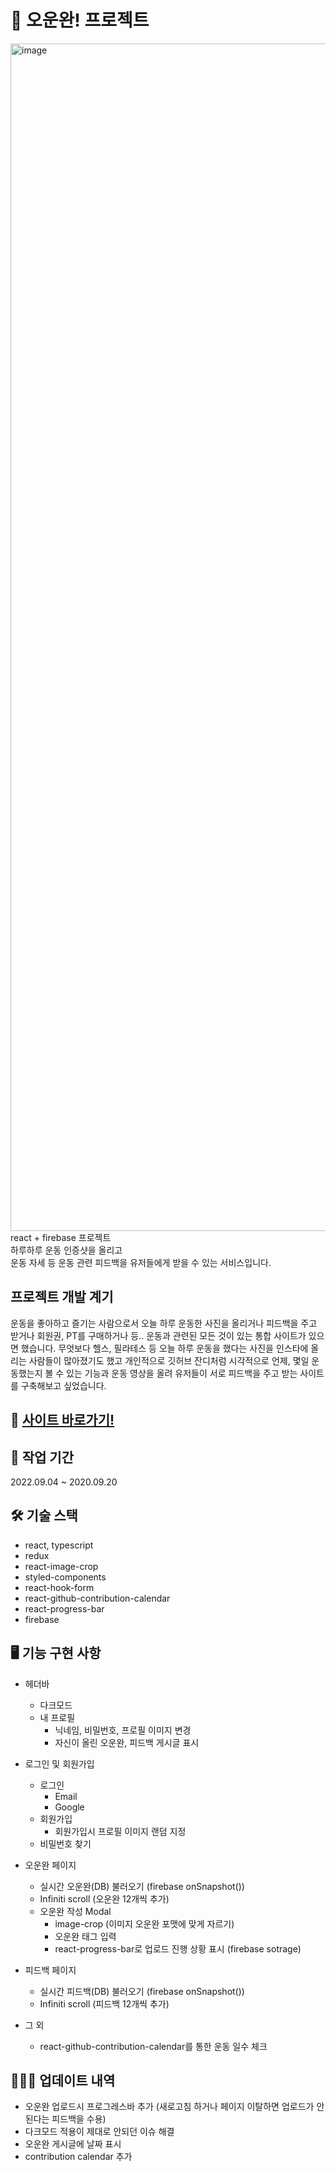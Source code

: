 # 💪 오운완! 프로젝트

<img width="1900" alt="image" src="https://user-images.githubusercontent.com/77488652/197386991-987b4b4d-47b2-4980-ada5-6840f4c32918.png">
react + firebase 프로젝트 <br>
하루하루 운동 인증샷을 올리고 <br>
운동 자세 등 운동 관련 피드백을 유저들에게 받을 수 있는 서비스입니다. <br>

## 프로젝트 개발 계기

운동을 좋아하고 즐기는 사람으로서 오늘 하루 운동한 사진을 올리거나 피드백을 주고 받거나 회원권, PT를 구매하거나 등.. 운동과 관련된 모든 것이 있는 통합 사이트가 있으면 했습니다.
무엇보다 헬스, 필라테스 등 오늘 하루 운동을 했다는 사진을 인스타에 올리는 사람들이 많아졌기도 했고 개인적으로 깃허브 잔디처럼 시각적으로 언제, 몇일 운동했는지 볼 수 있는 기능과 운동 영상을 올려 유저들이 서로 피드백을 주고 받는 사이트를 구축해보고 싶었습니다.

## 🔗 [사이트 바로가기!](https://react-ounwan.web.app/)

## 📆 작업 기간

2022.09.04 ~ 2020.09.20

## 🛠 기술 스택

- react, typescript
- redux
- react-image-crop
- styled-components
- react-hook-form
- react-github-contribution-calendar
- react-progress-bar
- firebase

## 🖥 기능 구현 사항

- 헤더바
  - 다크모드
  - 내 프로필
    - 닉네임, 비밀번호, 프로필 이미지 변경
    - 자신이 올린 오운완, 피드백 게시글 표시
- 로그인 및 회원가입
  - 로그인
    - Email
    - Google
  - 회원가입
    - 회원가입시 프로필 이미지 랜덤 지정
  - 비밀번호 찾기
- 오운완 페이지
  - 실시간 오운완(DB) 불러오기 (firebase onSnapshot())
  - Infiniti scroll (오운완 12개씩 추가)
  - 오운완 작성 Modal
    - image-crop (이미지 오운완 포맷에 맞게 자르기)
    - 오운완 태그 입력
    - react-progress-bar로 업로드 진행 상황 표시 (firebase sotrage)
- 피드백 페이지

  - 실시간 피드백(DB) 불러오기 (firebase onSnapshot())
  - Infiniti scroll (피드백 12개씩 추가)

- 그 외
  - react-github-contribution-calendar를 통한 운동 일수 체크

## 🙋🏻‍♂️ 업데이트 내역

- 오운완 업로드시 프로그레스바 추가 (새로고침 하거나 페이지 이탈하면 업로드가 안된다는 피드백을 수용)
- 다크모드 적용이 제대로 안되던 이슈 해결
- 오운완 게시글에 날짜 표시
- contribution calendar 추가
